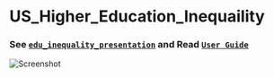 # US_Higher_Education_Inequaility
### See [`edu_inequality_presentation`](https://github.com/moabdmost/US_Higher_Education_Inequaility/blob/main/edu_inequality_presentation.pdf) and Read [`User Guide`](https://github.com/moabdmost/US_Higher_Education_Inequaility/blob/main/User%20Guide.pdf)
![Screenshot](https://github.com/moabdmost/US_Higher_Education_Inequaility/assets/72043625/7b14479c-c281-4ed9-ad0c-0b3cbeb470c8)
